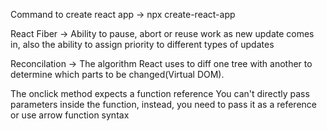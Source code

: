 Command to create react app -> npx create-react-app

React Fiber -> Ability to pause, abort or reuse work as new update comes in, also the ability to assign priority to different types of updates

Reconcilation -> The algorithm React uses to diff one tree with another to determine which parts to be changed(Virtual DOM).

The onclick method expects a function reference
You can't directly pass parameters inside the function, instead, you need to pass it as a reference or use arrow function syntax